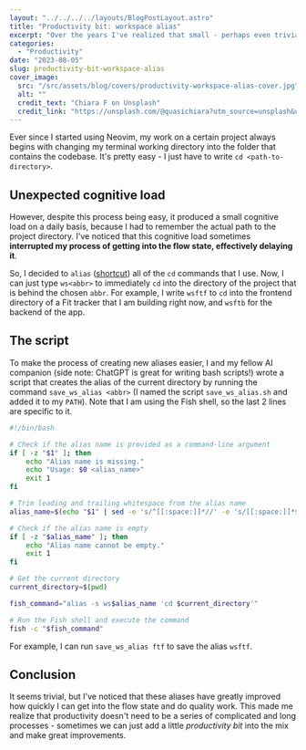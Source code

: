 ```yaml
---
layout: "../../../../layouts/BlogPostLayout.astro"
title: "Productivity bit: workspace alias"
excerpt: "Over the years I've realized that small - perhaps even trivial - productivity improvements can really add up to produce an efficient work environment. I call these improvements productivity bits. In today's blog post, I am sharing the productivity bit that helps me kickstart my work on a certain workspace."
categories:
  - "Productivity"
date: "2023-08-05"
slug: productivity-bit-workspace-alias
cover_image:
  src: "/src/assets/blog/covers/productivity-workspace-alias-cover.jpg"
  alt: ""
  credit_text: "Chiara F on Unsplash"
  credit_link: "https://unsplash.com/@quasichiara?utm_source=unsplash&utm_medium=referral&utm_content=creditCopyText"
---
```


Ever since I started using Neovim, my work on a certain project always begins with changing my terminal working directory into the folder that contains the codebase. It's pretty easy - I just have to write `cd <path-to-directory>`.

## Unexpected cognitive load

However, despite this process being easy, it produced a small cognitive load on a daily basis, because I had to remember the actual path to the project directory. I've noticed that this cognitive load sometimes **interrupted my process of getting into the flow state, effectively delaying it**.

So, I decided to `alias` ([shortcut](https://linuxize.com/post/how-to-create-bash-aliases/)) all of the `cd` commands that I use. Now, I can just type `ws<abbr>` to immediately `cd` into the directory of the project that is behind the chosen `abbr`. For example, I write `wsftf` to `cd` into the frontend directory of a Fit tracker that I am building right now, and `wsftb` for the backend of the app.

## The script

To make the process of creating new aliases easier, I and my fellow AI companion (side note: ChatGPT is great for writing bash scripts!) wrote a script that creates the alias of the current directory by running the command `save_ws_alias <abbr>` (I named the script `save_ws_alias.sh` and added it to my `PATH`). Note that I am using the Fish shell, so the last 2 lines are specific to it.

```bash
#!/bin/bash

# Check if the alias name is provided as a command-line argument
if [ -z "$1" ]; then
    echo "Alias name is missing."
    echo "Usage: $0 <alias_name>"
    exit 1
fi

# Trim leading and trailing whitespace from the alias name
alias_name=$(echo "$1" | sed -e 's/^[[:space:]]*//' -e 's/[[:space:]]*$//')

# Check if the alias name is empty
if [ -z "$alias_name" ]; then
    echo "Alias name cannot be empty."
    exit 1
fi

# Get the current directory
current_directory=$(pwd)

fish_command="alias -s ws$alias_name 'cd $current_directory'"

# Run the Fish shell and execute the command
fish -c "$fish_command"
```

For example, I can run `save_ws_alias ftf` to save the alias `wsftf`.

## Conclusion

It seems trivial, but I've noticed that these aliases have greatly improved how quickly I can get into the flow state and do quality work. This made me realize that productivity doesn't need to be a series of complicated and long processes - sometimes we can just add a little _productivity bit_ into the mix and make great improvements.
